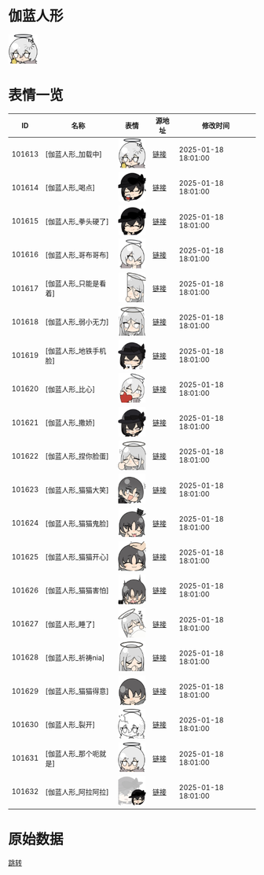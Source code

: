 # 伽蓝人形

<img src="./cover.png" height="60" alt="cover" />

# 表情一览

|ID|名称|表情|源地址|修改时间|
|----|----|----|----|----|
|101613|[伽蓝人形_加载中]|<img src="./pic/101613_%5B伽蓝人形_加载中%5D.png" height="60" alt="加载中"/>|[链接](https://i0.hdslb.com/bfs/garb/ce6a46b694f6fac70c24eb343a5f4233166379d5.png)|2025-01-18 18:01:00|
|101614|[伽蓝人形_喝点]|<img src="./pic/101614_%5B伽蓝人形_喝点%5D.png" height="60" alt="喝点"/>|[链接](https://i0.hdslb.com/bfs/garb/47c089b6d7a8a99cea2c226d27940bf38312d712.png)|2025-01-18 18:01:00|
|101615|[伽蓝人形_拳头硬了]|<img src="./pic/101615_%5B伽蓝人形_拳头硬了%5D.png" height="60" alt="拳头硬了"/>|[链接](https://i0.hdslb.com/bfs/garb/d90f31b56fd683797c50bfe9b4237dfe46e1a7db.png)|2025-01-18 18:01:00|
|101616|[伽蓝人形_哥布哥布]|<img src="./pic/101616_%5B伽蓝人形_哥布哥布%5D.png" height="60" alt="哥布哥布"/>|[链接](https://i0.hdslb.com/bfs/garb/223dd285058d420bf0e174cd1f1f531bd757f1b9.png)|2025-01-18 18:01:00|
|101617|[伽蓝人形_只能是看着]|<img src="./pic/101617_%5B伽蓝人形_只能是看着%5D.png" height="60" alt="只能是看着"/>|[链接](https://i0.hdslb.com/bfs/garb/a90df83f85fcff304568f171a2991bc30563ac08.png)|2025-01-18 18:01:00|
|101618|[伽蓝人形_弱小无力]|<img src="./pic/101618_%5B伽蓝人形_弱小无力%5D.png" height="60" alt="弱小无力"/>|[链接](https://i0.hdslb.com/bfs/garb/6ef49132b3fc0c94ac78abb7ed04a572acc3263b.png)|2025-01-18 18:01:00|
|101619|[伽蓝人形_地铁手机脸]|<img src="./pic/101619_%5B伽蓝人形_地铁手机脸%5D.png" height="60" alt="地铁手机脸"/>|[链接](https://i0.hdslb.com/bfs/garb/22b53a79aa6e1230dddc88a40c3f3f63aba85f7e.png)|2025-01-18 18:01:00|
|101620|[伽蓝人形_比心]|<img src="./pic/101620_%5B伽蓝人形_比心%5D.png" height="60" alt="比心"/>|[链接](https://i0.hdslb.com/bfs/garb/b54c0834df719c48da821a567d56d38b8b2af8cd.png)|2025-01-18 18:01:00|
|101621|[伽蓝人形_撒娇]|<img src="./pic/101621_%5B伽蓝人形_撒娇%5D.png" height="60" alt="撒娇"/>|[链接](https://i0.hdslb.com/bfs/garb/51ce564626157339f1fb73ddc00e426aaab7f5d2.png)|2025-01-18 18:01:00|
|101622|[伽蓝人形_捏你脸蛋]|<img src="./pic/101622_%5B伽蓝人形_捏你脸蛋%5D.png" height="60" alt="捏你脸蛋"/>|[链接](https://i0.hdslb.com/bfs/garb/816ece9f755b21eb849097b40077203413ad2deb.png)|2025-01-18 18:01:00|
|101623|[伽蓝人形_猫猫大笑]|<img src="./pic/101623_%5B伽蓝人形_猫猫大笑%5D.png" height="60" alt="猫猫大笑"/>|[链接](https://i0.hdslb.com/bfs/garb/b52d9929c9c8c4185b2edeeefa622394459f52fe.png)|2025-01-18 18:01:00|
|101624|[伽蓝人形_猫猫鬼脸]|<img src="./pic/101624_%5B伽蓝人形_猫猫鬼脸%5D.png" height="60" alt="猫猫鬼脸"/>|[链接](https://i0.hdslb.com/bfs/garb/f5b8f852b20b8b26d1b06b35b6c886a4fdd271ea.png)|2025-01-18 18:01:00|
|101625|[伽蓝人形_猫猫开心]|<img src="./pic/101625_%5B伽蓝人形_猫猫开心%5D.png" height="60" alt="猫猫开心"/>|[链接](https://i0.hdslb.com/bfs/garb/924c299b1a39d03afc3d1b8b620355732ea2e2d6.png)|2025-01-18 18:01:00|
|101626|[伽蓝人形_猫猫害怕]|<img src="./pic/101626_%5B伽蓝人形_猫猫害怕%5D.png" height="60" alt="猫猫害怕"/>|[链接](https://i0.hdslb.com/bfs/garb/3e00df861b359148d2dfe35446fed1e966bb2293.png)|2025-01-18 18:01:00|
|101627|[伽蓝人形_睡了]|<img src="./pic/101627_%5B伽蓝人形_睡了%5D.png" height="60" alt="睡了"/>|[链接](https://i0.hdslb.com/bfs/garb/6502d811cb49670cf7e4728ab7926481932cbf92.png)|2025-01-18 18:01:00|
|101628|[伽蓝人形_祈祷nia]|<img src="./pic/101628_%5B伽蓝人形_祈祷nia%5D.png" height="60" alt="祈祷nia"/>|[链接](https://i0.hdslb.com/bfs/garb/3d71314ee6e1057306b0850bbce565baee1dc8bd.png)|2025-01-18 18:01:00|
|101629|[伽蓝人形_猫猫得意]|<img src="./pic/101629_%5B伽蓝人形_猫猫得意%5D.png" height="60" alt="猫猫得意"/>|[链接](https://i0.hdslb.com/bfs/garb/b2322dabc24995f7c6116d8258d5038173fbb60c.png)|2025-01-18 18:01:00|
|101630|[伽蓝人形_裂开]|<img src="./pic/101630_%5B伽蓝人形_裂开%5D.png" height="60" alt="裂开"/>|[链接](https://i0.hdslb.com/bfs/garb/42a74dfbc0bb0bac68c3f2a0fa68dfd33a5b5d0f.png)|2025-01-18 18:01:00|
|101631|[伽蓝人形_那个呃就是]|<img src="./pic/101631_%5B伽蓝人形_那个呃就是%5D.png" height="60" alt="那个呃就是"/>|[链接](https://i0.hdslb.com/bfs/garb/7753f37f55cff30c88b81ddc1eda13237d84d604.png)|2025-01-18 18:01:00|
|101632|[伽蓝人形_阿拉阿拉]|<img src="./pic/101632_%5B伽蓝人形_阿拉阿拉%5D.png" height="60" alt="阿拉阿拉"/>|[链接](https://i0.hdslb.com/bfs/garb/c23b16d4190768fedd6f0dcc0b010e49f048e480.png)|2025-01-18 18:01:00|

# 原始数据

[跳转](./raw.json)

